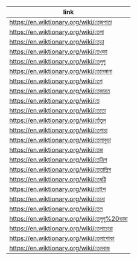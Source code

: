|link|
|----|
|https://en.wiktionary.org/wiki/তেজপাতা|
|https://en.wiktionary.org/wiki/তেলা|
|https://en.wiktionary.org/wiki/তেড়া|
|https://en.wiktionary.org/wiki/তেওড়া|
|https://en.wiktionary.org/wiki/তেলুগু|
|https://en.wiktionary.org/wiki/তেলেঙ্গানা|
|https://en.wiktionary.org/wiki/তেগ|
|https://en.wiktionary.org/wiki/তেজারত|
|https://en.wiktionary.org/wiki/তে|
|https://en.wiktionary.org/wiki/তেতো|
|https://en.wiktionary.org/wiki/তেঁতুল|
|https://en.wiktionary.org/wiki/তেপায়া|
|https://en.wiktionary.org/wiki/তেলাকুচা|
|https://en.wiktionary.org/wiki/তেজ|
|https://en.wiktionary.org/wiki/তেত্রিশ|
|https://en.wiktionary.org/wiki/তেতাল্লিশ|
|https://en.wiktionary.org/wiki/তেষট্টি|
|https://en.wiktionary.org/wiki/তেইশ|
|https://en.wiktionary.org/wiki/তেরো|
|https://en.wiktionary.org/wiki/তেল|
|https://en.wiktionary.org/wiki/তেলুগু%20ভাষা|
|https://en.wiktionary.org/wiki/তেলাচোরা|
|https://en.wiktionary.org/wiki/তেলাপোকা|
|https://en.wiktionary.org/wiki/তেলবাজ|
